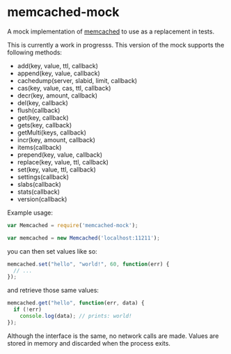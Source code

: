 # memcached-mock

A mock implementation of [memcached](https://www.npmjs.com/package/memcached) to use as a replacement in tests.

This is currently a work in progresss. This version of the mock supports the following methods:

 * add(key, value, ttl, callback)
 * append(key, value, callback)
 * cachedump(server, slabid, limit, callback)
 * cas(key, value, cas, ttl, callback)
 * decr(key, amount, callback)
 * del(key, callback)
 * flush(callback)
 * get(key, callback)
 * gets(key, callback)
 * getMulti(keys, callback)
 * incr(key, amount, callback)
 * items(callback)
 * prepend(key, value, callback)
 * replace(key, value, ttl, callback)
 * set(key, value, ttl, callback)
 * settings(callback)
 * slabs(callback)
 * stats(callback)
 * version(callback)

Example usage:

```javascript
var Memcached = require('memcached-mock');

var memcached = new Memcached('localhost:11211');
```

you can then set values like so:

```javascript
memcached.set("hello", "world!", 60, function(err) {
  // ...
});
```

and retrieve those same values:

```javascript
memcached.get("hello", function(err, data) {
  if (!err)
    console.log(data); // prints: world!
});
```

Although the interface is the same, no network calls are made. Values are stored in memory and discarded when the process exits.

